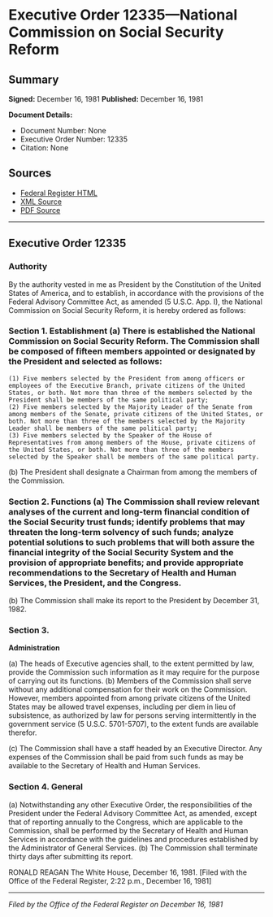 # Executive Order 12335—National Commission on Social Security Reform

## Summary

**Signed:** December 16, 1981
**Published:** December 16, 1981

**Document Details:**
- Document Number: None
- Executive Order Number: 12335
- Citation: None

## Sources
- [Federal Register HTML](https://www.presidency.ucsb.edu/documents/executive-order-12335-national-commission-social-security-reform)
- [XML Source](None)
- [PDF Source](None)

---

## Executive Order 12335

### Authority

By the authority vested in me as President by the Constitution of the United States of America, and to establish, in accordance with the provisions of the Federal Advisory Committee Act, as amended (5 U.S.C. App. I), the National Commission on Social Security Reform, it is hereby ordered as follows:
### Section 1. Establishment (a) There is established the National Commission on Social Security Reform. The Commission shall be composed of fifteen members appointed or designated by the President and selected as follows:

    (1) Five members selected by the President from among officers or employees of the Executive Branch, private citizens of the United States, or both. Not more than three of the members selected by the President shall be members of the same political party;
    (2) Five members selected by the Majority Leader of the Senate from among members of the Senate, private citizens of the United States, or both. Not more than three of the members selected by the Majority Leader shall be members of the same political party;
    (3) Five members selected by the Speaker of the House of Representatives from among members of the House, private citizens of the United States, or both. Not more than three of the members selected by the Speaker shall be members of the same political party.
(b) The President shall designate a Chairman from among the members of the Commission.

### Section 2. Functions (a) The Commission shall review relevant analyses of the current and long-term financial condition of the Social Security trust funds; identify problems that may threaten the long-term solvency of such funds; analyze potential solutions to such problems that will both assure the financial integrity of the Social Security System and the provision of appropriate benefits; and provide appropriate recommendations to the Secretary of Health and Human Services, the President, and the Congress.

(b) The Commission shall make its report to the President by December 31, 1982.
### Section 3.

**Administration**

(a) The heads of Executive agencies shall, to the extent permitted by law, provide the Commission such information as it may require for the purpose of carrying out its functions.
(b) Members of the Commission shall serve without any additional compensation for their work on the Commission. However, members appointed from among private citizens of the United States may be allowed travel expenses, including per diem in lieu of subsistence, as authorized by law for persons serving intermittently in the government service (5 U.S.C. 5701-5707), to the extent funds are available therefor.

(c) The Commission shall have a staff headed by an Executive Director. Any expenses of the Commission shall be paid from such funds as may be available to the Secretary of Health and Human Services.
### Section 4. General

(a) Notwithstanding any other Executive Order, the responsibilities of the President under the Federal Advisory Committee Act, as amended, except that of reporting annually to the Congress, which are applicable to the Commission, shall be performed by the Secretary of Health and Human Services in accordance with the guidelines and procedures established by the Administrator of General Services.
(b) The Commission shall terminate thirty days after submitting its report.

RONALD REAGAN
The White House,
December 16, 1981.
[Filed with the Office of the Federal Register, 2:22 p.m., December 16, 1981]

---

*Filed by the Office of the Federal Register on December 16, 1981*
